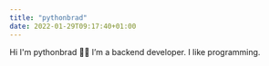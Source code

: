 ```yaml
---
title: "pythonbrad"
date: 2022-01-29T09:17:40+01:00
---
```


Hi I'm pythonbrad 👋🏽
I’m a backend developer. I like programming.
